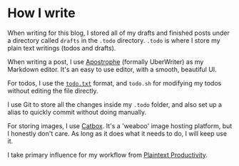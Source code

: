# How I write

When writing for this blog, I stored all of my drafts and finished posts under a directory called `drafts` in the `.todo` directory. `.todo` is where I store my plain text writings (todos and drafts).

When writing a post, I use [Apostrophe](https://world.pages.gitlab.gnome.org/apostrophe/) (formally UberWriter) as my Markdown editor. It's an easy to use editor, with a smooth, beautiful UI.

For todos, I use the [`todo.txt`](http://todotxt.org/) format, and `todo.sh` for modifying my todos without editing the file directly.

I use Git to store all the changes inside my `.todo` folder, and also set up a alias to quickly commit without doing manually.

For storing images, I use [Catbox](https://catbox.moe). It's a 'weaboo' image hosting platform, but I honestly don't care. As long as it does what it needs to do, I will keep use it.

I take primary influence for my workflow from [Plaintext Productivity](https://plaintext-productivity.net/).